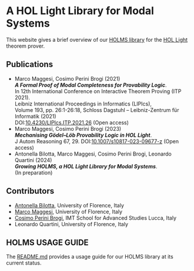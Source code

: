 # A HOL Light Library for Modal Systems

This website gives a brief overview of our [HOLMS library](https://github.com/HOLMS-lib/HOLMS) for the [HOL Light](https://hol-light.github.io/) theorem prover.

## Publications

- Marco Maggesi, Cosimo Perini Brogi (2021)<br/>
  ***A Formal Proof of Modal Completeness for Provability Logic***.<br/>
  In 12th International Conference on Interactive Theorem Proving (ITP 2021).<br/>
  Leibniz International Proceedings in Informatics (LIPIcs),<br/>
  Volume 193, pp. 26:1-26:18, Schloss Dagstuhl – Leibniz-Zentrum für Informatik (2021)<br/>
  DOI:[10.4230/LIPIcs.ITP.2021.26](https://doi.org/10.4230/LIPIcs.ITP.2021.26) (Open access)
- Marco Maggesi, Cosimo Perini Brogi (2023)<br/>
  ***Mechanising Gödel–Löb Provability Logic in HOL Light***.<br/>
  J Autom Reasoning 67, 29. DOI:[10.1007/s10817-023-09677-z](https://doi.org/10.1007/s10817-023-09677-z) (Open access)
- Antonella Bilotta, Marco Maggesi, Cosimo Perini Brogi, Leonardo Quartini (2024)<br/>
  ***Growing HOLMS, a HOL Light Library for Modal Systems***.<br/>
  (In preparation)

## Contributors

- [Antonella Bilotta](https://github.com/Antonella-Bilotta), University of Florence, Italy
- [Marco Maggesi](https://sites.google.com/unifi.it/maggesi/), University of Florence, Italy
- [Cosimo Perini Brogi](https://logicosimo-gitlab-io-logicosimo-ad8371f8e99a5e895c64ff5b4f9ba89.gitlab.io/), IMT School for Advanced Studies Lucca, Italy
- Leonardo Quartini, University of Florence, Italy


## HOLMS USAGE GUIDE
The [README.md](https://github.com/HOLMS-lib/HOLMS/blob/main/README.md) provides a usage guide for our HOLMS library at its current status.
